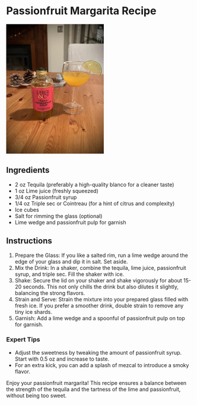 # Passionfruit Margarita Recipe

<img src="https://raw.githubusercontent.com/rooftopcellist/recipes/master/cocktails/images/passionfruit-margarita.jpeg" height="350">


## Ingredients

* 2 oz Tequila (preferably a high-quality blanco for a cleaner taste)
* 1 oz Lime juice (freshly squeezed)
* 3/4 oz Passionfruit syrup
* 1/4 oz Triple sec or Cointreau (for a hint of citrus and complexity)
* Ice cubes
* Salt for rimming the glass (optional)
* Lime wedge and passionfruit pulp for garnish

## Instructions

1. Prepare the Glass: If you like a salted rim, run a lime wedge around the edge of your glass and dip it in salt. Set aside.
2. Mix the Drink: In a shaker, combine the tequila, lime juice, passionfruit syrup, and triple sec. Fill the shaker with ice.
3. Shake: Secure the lid on your shaker and shake vigorously for about 15-20 seconds. This not only chills the drink but also dilutes it slightly, balancing the strong flavors.
4. Strain and Serve: Strain the mixture into your prepared glass filled with fresh ice. If you prefer a smoother drink, double strain to remove any tiny ice shards.
5. Garnish: Add a lime wedge and a spoonful of passionfruit pulp on top for garnish.

### Expert Tips

* Adjust the sweetness by tweaking the amount of passionfruit syrup. Start with 0.5 oz and increase to taste.
* For an extra kick, you can add a splash of mezcal to introduce a smoky flavor.

Enjoy your passionfruit margarita! This recipe ensures a balance between the strength of the tequila and the tartness of the lime and passionfruit, without being too sweet.